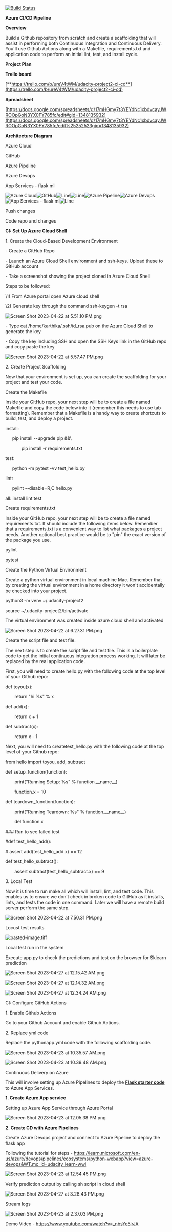 ﻿
[![Build Status](https://dev.azure.com/arunkumarcg/Flask-ML-Deploy/\_apis/build/status%2Fakumar1903.flask-ml-azure-serverless?branchName=main)](https://dev.azure.com/arunkumarcg/Flask-ML-Deploy/\_build/latest?definitionId=2&branchName=main)

**Azure CI/CD Pipeline** 

**Overview**

Build a Github repository from scratch and create a scaffolding that will assist in performing both Continuous Integration and Continuous Delivery. You'll use Github Actions along with a Makefile, requirements.txt and application code to perform an initial lint, test, and install cycle. 

**Project Plan**

**Trello board**

[**https://trello.com/b/ureV4tWM/udacity-project2-ci-cd**](https://trello.com/b/ureV4tWM/udacity-project2-ci-cd)

**Spreadsheet**

[https://docs.google.com/spreadsheets/d/17mHGmy7t3YEYdNc1xbdvcayJWROOpGoN3YX0FY785fc/edit#gid=1348135932](https://docs.google.com/spreadsheets/d/17mHGmy7t3YEYdNc1xbdvcayJWROOpGoN3YX0FY785fc/edit%25252523gid=1348135932)

**Architecture Diagram**

Azure Cloud

GitHub

Azure Pipeline

Azure Devops

App Services - flask ml

![Azure Cloud](Aspose.Words.833145c8-088b-4e39-984f-4b41d5554cf2.001.png)![GitHub](Aspose.Words.833145c8-088b-4e39-984f-4b41d5554cf2.002.png)![Line](Aspose.Words.833145c8-088b-4e39-984f-4b41d5554cf2.003.png)![Line](Aspose.Words.833145c8-088b-4e39-984f-4b41d5554cf2.004.png)![Azure Pipeline](Aspose.Words.833145c8-088b-4e39-984f-4b41d5554cf2.005.png)![Azure Devops](Aspose.Words.833145c8-088b-4e39-984f-4b41d5554cf2.006.png)![App Services - flask ml](Aspose.Words.833145c8-088b-4e39-984f-4b41d5554cf2.007.png)![Line](Aspose.Words.833145c8-088b-4e39-984f-4b41d5554cf2.008.png)

Push changes


Code repo and changes










**CI: Set Up Azure Cloud Shell**

1\. Create the Cloud-Based Development Environment

\- Create a GitHub Repo

\- Launch an Azure Cloud Shell environment and ssh-keys. Upload these to GitHub account

\- Take a screenshot showing the project cloned in Azure Cloud Shell

Steps to be followed:

\1) From Azure portal open Azure cloud shell

\2) Generate key through the command ssh-keygen -t rsa

![Screen Shot 2023-04-22 at 5.51.10 PM.png](Aspose.Words.833145c8-088b-4e39-984f-4b41d5554cf2.009.png)

\- Type cat /home/karthika/.ssh/id\_rsa.pub on the Azure Cloud Shell to generate the key

\- Copy the key including SSH and open the SSH Keys link in the GitHub repo and copy paste the key

![Screen Shot 2023-04-22 at 5.57.47 PM.png](Aspose.Words.833145c8-088b-4e39-984f-4b41d5554cf2.010.png)

2\. Create Project Scaffolding

Now that your environment is set up, you can create the scaffolding for your project and test your code.

Create the Makefile

Inside your GitHub repo, your next step will be to create a file named Makefile and copy the code below into it (remember this needs to use tab formatting). Remember that a Makefile is a handy way to create shortcuts to build, test, and deploy a project.

install:

`	`pip install --upgrade pip &&\

`		`pip install -r requirements.txt

test:

`	`python -m pytest -vv test\_hello.py


lint:

`	`pylint --disable=R,C hello.py

all: install lint test

Create requirements.txt

Inside your GitHub repo, your next step will be to create a file named requirements.txt. It should include the following items below. Remember that a requirements.txt is a convenient way to list what packages a project needs. Another optional best practice would be to "pin" the exact version of the package you use.

pylint

pytest

Create the Python Virtual Environment

Create a python virtual environment in local machine Mac. Remember that by creating the virtual environment in a home directory it won't accidentally be checked into your project.

python3 -m venv ~/.udacity-project2

source ~/.udacity-project2/bin/activate

The virtual environment was created inside azure cloud shell and activated

![Screen Shot 2023-04-22 at 6.27.31 PM.png](Aspose.Words.833145c8-088b-4e39-984f-4b41d5554cf2.011.png)

Create the script file and test file.

The next step is to create the script file and test file. This is a boilerplate code to get the initial continuous integration process working. It will later be replaced by the real application code.

First, you will need to create hello.py with the following code at the top level of your Github repo:

def toyou(x):

`    `return "hi %s" % x


def add(x):

`    `return x + 1


def subtract(x):

`    `return x - 1

Next, you will need to createtest\_hello.py with the following code at the top level of your Github repo:

from hello import toyou, add, subtract


def setup\_function(function):

`    `print("Running Setup: %s" % function.\_\_name\_\_)

`    `function.x = 10


def teardown\_function(function):

`    `print("Running Teardown: %s" % function.\_\_name\_\_)

`    `del function.x


\### Run to see failed test

#def test\_hello\_add():

\#    assert add(test\_hello\_add.x) == 12

def test\_hello\_subtract():

`    `assert subtract(test\_hello\_subtract.x) == 9

3\. Local Test

Now it is time to run make all which will install, lint, and test code. This enables us to ensure we don't check in broken code to GitHub as it installs, lints, and tests the code in one command. Later we will have a remote build server perform the same step.

![Screen Shot 2023-04-22 at 7.50.31 PM.png](Aspose.Words.833145c8-088b-4e39-984f-4b41d5554cf2.012.png)


Locust test results

![pasted-image.tiff](Aspose.Words.833145c8-088b-4e39-984f-4b41d5554cf2.013.png)

Local test run in the system

Execute app.py to check the predictions and test on the browser for Sklearn prediction

![Screen Shot 2023-04-27 at 12.15.42 AM.png](Aspose.Words.833145c8-088b-4e39-984f-4b41d5554cf2.014.png)



![Screen Shot 2023-04-27 at 12.14.32 AM.png](Aspose.Words.833145c8-088b-4e39-984f-4b41d5554cf2.015.png)

![Screen Shot 2023-04-27 at 12.34.24 AM.png](Aspose.Words.833145c8-088b-4e39-984f-4b41d5554cf2.016.png)

CI: Configure GitHub Actions

1\. Enable Github Actions

Go to your Github Account and enable Github Actions.

2\. Replace yml code

Replace the pythonapp.yml code with the following scaffolding code.

![Screen Shot 2023-04-23 at 10.35.57 AM.png](Aspose.Words.833145c8-088b-4e39-984f-4b41d5554cf2.017.png)


![Screen Shot 2023-04-23 at 10.39.48 AM.png](Aspose.Words.833145c8-088b-4e39-984f-4b41d5554cf2.018.png)

Continuous Delivery on Azure

This will involve setting up Azure Pipelines to deploy the [**Flask starter code**](https://github.com/udacity/nd082-Azure-Cloud-DevOps-Starter-Code/tree/master/C2-AgileDevelopmentwithAzure/project/starter_files) to Azure App Services.

**1. Create Azure App service**

Setting up Azure App Service through Azure Portal

![Screen Shot 2023-04-23 at 12.05.38 PM.png](Aspose.Words.833145c8-088b-4e39-984f-4b41d5554cf2.019.png)

**2. Create CD with Azure Pipelines**

Create Azure Devops project and connect to Azure Pipeline to deploy the flask app

Following the tutorial for steps - <https://learn.microsoft.com/en-us/azure/devops/pipelines/ecosystems/python-webapp?view=azure-devops&WT.mc_id=udacity_learn-wwl>

![Screen Shot 2023-04-23 at 12.54.45 PM.png](Aspose.Words.833145c8-088b-4e39-984f-4b41d5554cf2.020.png)

Verify prediction output by calling sh script in cloud shell

![Screen Shot 2023-04-27 at 3.28.43 PM.png](Aspose.Words.833145c8-088b-4e39-984f-4b41d5554cf2.021.png)

Stream logs

![Screen Shot 2023-04-23 at 2.37.03 PM.png](Aspose.Words.833145c8-088b-4e39-984f-4b41d5554cf2.022.png)

Demo Video - https://www.youtube.com/watch?v=_nbsYe5irJA




